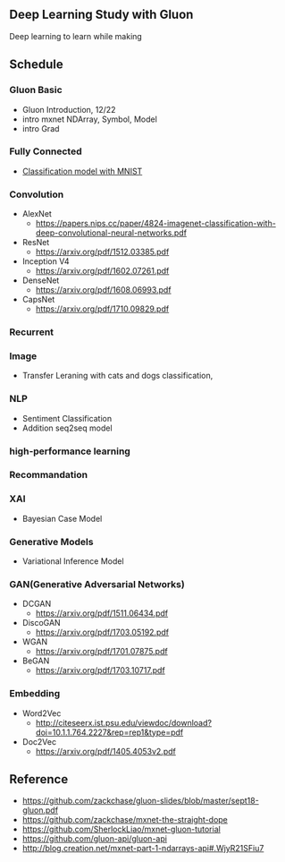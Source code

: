 ## Deep Learning Study with Gluon

Deep learning to learn while making


## Schedule

### Gluon Basic

- Gluon Introduction, 12/22
- intro mxnet NDArray, Symbol, Model  
- intro Grad

### Fully Connected  

- [Classification model with MNIST](https://github.com/ski-net/dl_study_with_gluon/tree/master/Fully_Connected)

### Convolution

- AlexNet
  - https://papers.nips.cc/paper/4824-imagenet-classification-with-deep-convolutional-neural-networks.pdf
- ResNet
  - https://arxiv.org/pdf/1512.03385.pdf
- Inception V4
  - https://arxiv.org/pdf/1602.07261.pdf
- DenseNet
  - https://arxiv.org/pdf/1608.06993.pdf
- CapsNet
  - https://arxiv.org/pdf/1710.09829.pdf



### Recurrent


### Image

- Transfer Leraning with cats and dogs classification,


### NLP

- Sentiment Classification
- Addition seq2seq model

### high-performance learning


### Recommandation

### XAI
- Bayesian Case Model

### Generative Models
- Variational Inference Model

### GAN(Generative Adversarial Networks)
- DCGAN
  - https://arxiv.org/pdf/1511.06434.pdf
- DiscoGAN
  - https://arxiv.org/pdf/1703.05192.pdf
- WGAN
  - https://arxiv.org/pdf/1701.07875.pdf
- BeGAN
  - https://arxiv.org/pdf/1703.10717.pdf

### Embedding
- Word2Vec
  - http://citeseerx.ist.psu.edu/viewdoc/download?doi=10.1.1.764.2227&rep=rep1&type=pdf
- Doc2Vec
  - https://arxiv.org/pdf/1405.4053v2.pdf

## Reference

- https://github.com/zackchase/gluon-slides/blob/master/sept18-gluon.pdf
- https://github.com/zackchase/mxnet-the-straight-dope
- https://github.com/SherlockLiao/mxnet-gluon-tutorial
- https://github.com/gluon-api/gluon-api
- http://blog.creation.net/mxnet-part-1-ndarrays-api#.WjyR21SFiu7
